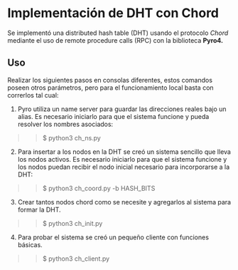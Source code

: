 # Implementación de DHT con Chord

Se implementó una distributed hash table (DHT) usando el protocolo *Chord* mediante el uso de remote procedure calls (RPC) con la biblioteca **Pyro4.**  

## Uso

Realizar los siguientes pasos en consolas diferentes, estos comandos poseen otros parámetros, pero para el funcionamiento local basta con correrlos tal cual:

1. Pyro utiliza un name server para guardar las direcciones reales bajo un alias. Es necesario iniciarlo para que el sistema funcione y pueda resolver los nombres asociados:  

>> $ python3 ch_ns.py

2. Para insertar a los nodos en la DHT se creó un sistema sencillo que lleva los nodos activos. Es necesario iniciarlo para que el sistema funcione y los nodos puedan recibir el nodo inicial necesario para incorporarse a la DHT:  

>> $ python3 ch_coord.py -b HASH_BITS

3. Crear tantos nodos chord como se necesite y agregarlos al sistema para formar la DHT.

>> $ python3 ch_init.py

4. Para probar el sistema se creó un pequeño cliente con funciones básicas.

>> $ python3 ch_client.py

